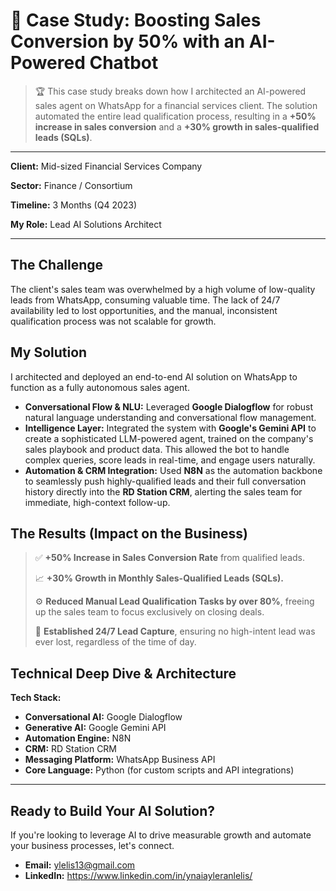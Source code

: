 # 🚀 Case Study: Boosting Sales Conversion by 50% with an AI-Powered Chatbot

> 🏆 This case study breaks down how I architected an AI-powered sales agent on WhatsApp for a financial services client. The solution automated the entire lead qualification process, resulting in a **+50% increase in sales conversion** and a **+30% growth in sales-qualified leads (SQLs)**.

---

**Client:**
Mid-sized Financial Services Company

**Sector:**
Finance / Consortium

**Timeline:**
3 Months (Q4 2023)

**My Role:**
Lead AI Solutions Architect

---

## The Challenge

The client's sales team was overwhelmed by a high volume of low-quality leads from WhatsApp, consuming valuable time. The lack of 24/7 availability led to lost opportunities, and the manual, inconsistent qualification process was not scalable for growth.

## My Solution

I architected and deployed an end-to-end AI solution on WhatsApp to function as a fully autonomous sales agent.

*   **Conversational Flow & NLU:** Leveraged **Google Dialogflow** for robust natural language understanding and conversational flow management.
*   **Intelligence Layer:** Integrated the system with **Google's Gemini API** to create a sophisticated LLM-powered agent, trained on the company's sales playbook and product data. This allowed the bot to handle complex queries, score leads in real-time, and engage users naturally.
*   **Automation & CRM Integration:** Used **N8N** as the automation backbone to seamlessly push highly-qualified leads and their full conversation history directly into the **RD Station CRM**, alerting the sales team for immediate, high-context follow-up.

## The Results (Impact on the Business)

> ✅ **+50% Increase in Sales Conversion Rate** from qualified leads.
> 
> 📈 **+30% Growth in Monthly Sales-Qualified Leads (SQLs).**
> 
> ⚙️ **Reduced Manual Lead Qualification Tasks by over 80%**, freeing up the sales team to focus exclusively on closing deals.
> 
> 🌙 **Established 24/7 Lead Capture**, ensuring no high-intent lead was ever lost, regardless of the time of day.

## Technical Deep Dive & Architecture

**Tech Stack:**
*   **Conversational AI:** Google Dialogflow
*   **Generative AI:** Google Gemini API
*   **Automation Engine:** N8N
*   **CRM:** RD Station CRM
*   **Messaging Platform:** WhatsApp Business API
*   **Core Language:** Python (for custom scripts and API integrations)

---

## Ready to Build Your AI Solution?

If you're looking to leverage AI to drive measurable growth and automate your business processes, let's connect.

*   **Email:** ylelis13@gmail.com
*   **LinkedIn:** https://www.linkedin.com/in/ynaiayleranlelis/
